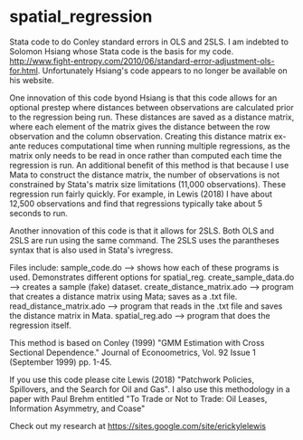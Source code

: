 # spatial_regression
Stata code to do Conley standard errors in OLS and 2SLS. I am indebted to Solomon Hsiang whose Stata code is the basis for my code. http://www.fight-entropy.com/2010/06/standard-error-adjustment-ols-for.html. Unfortunately Hsiang's code appears to no longer be available on his website.

One innovation of this code byond Hsiang is that this code allows for an optional prestep where distances between observations are calculated prior to the regression being run. These distances are saved as a distance matrix, where each element of the matrix gives the distance between the row observation and the column observation. Creating this distance matrix ex-ante reduces computational time when running multiple regressions, as the matrix only needs to be read in once rather than computed each time the regression is run. An additional benefit of this method is that because I use Mata to construct the distance matrix, the number of observations is not constrained by Stata's matrix size limitations (11,000 observations). These regression run fairly quickly. For example, in Lewis (2018) I have about 12,500 observations and find that regressions typically take about 5 seconds to run.

Another innovation of this code is that it allows for 2SLS. Both OLS and 2SLS are run using the same command. The 2SLS uses the parantheses syntax that is also used in Stata's ivregress.

Files include:
sample_code.do --> shows how each of these programs is used. Demonstrates different options for spatial_reg.
create_sample_data.do --> creates a sample (fake) dataset.
create_distance_matrix.ado --> program that creates a distance matrix using Mata; saves as a .txt file.
read_distance_matrix.ado --> program that reads in the .txt file and saves the distance matrix in Mata.
spatial_reg.ado --> program that does the regression itself.

This method is based on Conley (1999) "GMM Estimation with Cross Sectional Dependence." Journal of Econoometrics, Vol. 92 Issue 1 (September 1999) pp. 1-45.

If you use this code please cite Lewis (2018) "Patchwork Policies, Spillovers, and the Search for Oil and Gas". I also use this methodology in a paper with Paul Brehm entitled "To Trade or Not to Trade: Oil Leases, Information Asymmetry, and Coase"

Check out my research at https://sites.google.com/site/erickylelewis

